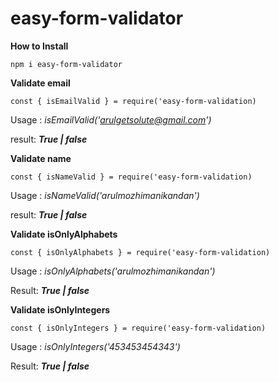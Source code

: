 # easy-form-validator

**How to Install**

`npm i easy-form-validator`

**Validate email**

`const { isEmailValid } = require('easy-form-validation)`

Usage : _isEmailValid('arulgetsolute@gmail.com')_

result: _**True | false**_

**Validate name**

`const { isNameValid } = require('easy-form-validation)`

Usage : _isNameValid('arulmozhimanikandan')_

result: _**True | false**_

**Validate isOnlyAlphabets**

`const { isOnlyAlphabets } = require('easy-form-validation)`

Usage : _isOnlyAlphabets('arulmozhimanikandan')_

Result: _**True | false**_

**Validate isOnlyIntegers**

`const { isOnlyIntegers } = require('easy-form-validation)`

Usage : _isOnlyIntegers('453453454343')_

Result: _**True | false**_
